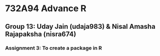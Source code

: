 # 732A94 Advance R

## Group 13: Uday Jain (udaja983) & Nisal Amasha Rajapaksha (nisra674)

### Assignment 3: To create a package in R
